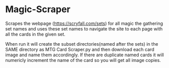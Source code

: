 # Magic-Scraper
Scrapes the webpage (https://scryfall.com/sets) for all magic the gathering set names and uses these set names to navigate the site to each page with all the cards in the given set.


When run it will create the subset directories(named after the sets) in the SAME directory as MTG Card Scraper.py and then download each card image and name them accordingly. If there are duplicate named cards it will numericly increment the name of the card so you will get all image copies.
